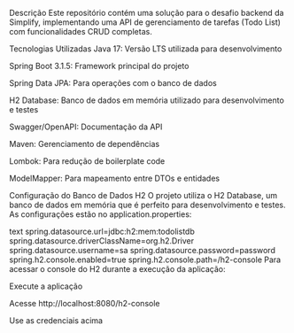
Descrição
Este repositório contém uma solução para o desafio backend da Simplify, implementando uma API de gerenciamento de tarefas (Todo List) com funcionalidades CRUD completas.

Tecnologias Utilizadas
Java 17: Versão LTS utilizada para desenvolvimento

Spring Boot 3.1.5: Framework principal do projeto

Spring Data JPA: Para operações com o banco de dados

H2 Database: Banco de dados em memória utilizado para desenvolvimento e testes

Swagger/OpenAPI: Documentação da API

Maven: Gerenciamento de dependências

Lombok: Para redução de boilerplate code

ModelMapper: Para mapeamento entre DTOs e entidades

Configuração do Banco de Dados H2
O projeto utiliza o H2 Database, um banco de dados em memória que é perfeito para desenvolvimento e testes. As configurações estão no application.properties:

text
spring.datasource.url=jdbc:h2:mem:todolistdb
spring.datasource.driverClassName=org.h2.Driver
spring.datasource.username=sa
spring.datasource.password=password
spring.h2.console.enabled=true
spring.h2.console.path=/h2-console
Para acessar o console do H2 durante a execução da aplicação:

Execute a aplicação

Acesse http://localhost:8080/h2-console

Use as credenciais acima
